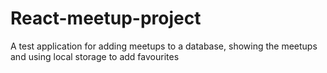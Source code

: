 # React-meetup-project
A test application for adding meetups to a database, showing the meetups and using local storage to add favourites
